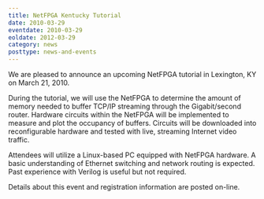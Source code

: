 ```yaml
---
title: NetFPGA Kentucky Tutorial
date: 2010-03-29
eventdate: 2010-03-29
eoldate: 2012-03-29
category: news
posttype: news-and-events
---
```


We are pleased to announce an upcoming NetFPGA tutorial in Lexington, KY on March 21, 2010.

During the tutorial, we will use the NetFPGA to determine the amount of memory needed to buffer TCP/IP streaming through the Gigabit/second router. Hardware circuits within the NetFPGA will be implemented to measure and plot the occupancy of buffers. Circuits will be downloaded into reconfigurable hardware and tested with live, streaming Internet video traffic.

Attendees will utilize a Linux-based PC equipped with NetFPGA hardware. A basic understanding of Ethernet switching and network routing is expected. Past experience with Verilog is useful but not required.

Details about this event and registration information are posted on-line.

